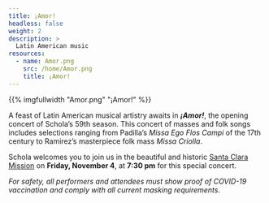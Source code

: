 ```yaml
---
title: ¡Amor!
headless: false
weight: 2
description: >
  Latin American music
resources:
  - name: Amor.png
    src: /home/Amor.png
    title: ¡Amor!
---
```


{{% imgfullwidth "Amor.png" "¡Amor!" %}}

A feast of Latin American musical artistry awaits in _**¡Amor!**_, the opening concert of Schola&rsquo;s 59th season. This concert of masses and folk songs
includes selections ranging from Padilla&rsquo;s _Missa Ego Flos Campi_ of the 17th century to Ramirez&rsquo;s masterpiece folk mass _Missa Criolla_.

Schola welcomes you to join us in the beautiful and historic 
<a href="https://www.google.com/maps/place/Mission+Santa+Clara+de+As%C3%ADs/@37.3499521,-121.9581175,14z/data=!4m13!1m7!3m6!1s0x808fcbae8e12c5ab:0xd6a268491912ee57!2s500+El+Camino+Real,+Santa+Clara,+CA+95053!3b1!8m2!3d37.3499521!4d-121.940608!3m4!1s0x0:0xc94ed6f080bbaa15!8m2!3d37.3492344!4d-121.9415662" target="_blank">Santa Clara Mission</a> on **Friday, November 4**, at **7:30 pm** for this special concert.

 _For safety, all performers and attendees must show proof of COVID-19 vaccination and comply with all current masking requirements._

